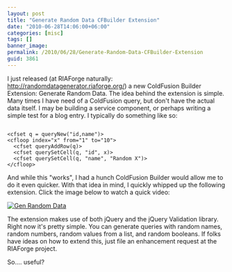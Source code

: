 ```yaml
---
layout: post
title: "Generate Random Data CFBuilder Extension"
date: "2010-06-28T14:06:00+06:00"
categories: [misc]
tags: []
banner_image: 
permalink: /2010/06/28/Generate-Random-Data-CFBuilder-Extension
guid: 3861
---
```


I just released (at RIAForge naturally: <a href="http://randomdatagenerator.riaforge.org/">http://randomdatagenerator.riaforge.org/</a>) a new ColdFusion Builder Extension: Generate Random Data. The idea behind the extension is simple. Many times I have need of a ColdFusion query, but don't have the actual data itself. I may be building a service component, or perhaps writing a simple test for a blog entry. I typically do something like so:

<p/>
<!--more-->
<code>
&lt;cfset q = queryNew("id,name")&gt;
&lt;cfloop index="x" from="1" to="10"&gt;
  &lt;cfset queryAddRow(q)&gt;
  &lt;cfset querySetCell(q, "id", x)&gt;
  &lt;cfset querySetCell(q, "name", "Random X")&gt;
&lt;/cfloop&gt;
</code>

<p>

And while this "works", I had a hunch ColdFusion Builder would allow me to do it even quicker. With that idea in mind, I quickly whipped up the following extension. Click the image below to watch a quick video:

<p>

<a href="http://www.raymondcamden.com/images/genrandomdata.swf"><img src="https://static.raymondcamden.com/images/cfjedi/genrandomdata.png" title="Gen Random Data" border="0"  /></a>

<p>

The extension makes use of both jQuery and the jQuery Validation library. Right now it's pretty simple. You can generate queries with random names, random numbers, random values from a list, and random booleans. If folks have ideas on how to extend this, just file an enhancement request at the RIAForge project. 

<p>

So.... useful?